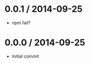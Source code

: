 
0.0.1 / 2014-09-25
==================

  * npm fail?

0.0.0 / 2014-09-25
==================

  * Initial commit
